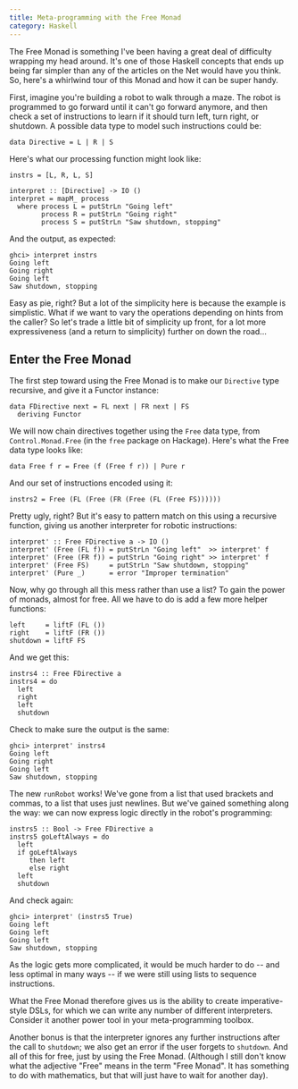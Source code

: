 ```yaml
---
title: Meta-programming with the Free Monad
category: Haskell
---
```


The Free Monad is something I've been having a great deal of difficulty wrapping my head around. It's one of those Haskell concepts that ends up being far simpler than any of the articles on the Net would have you think. So, here's a whirlwind tour of this Monad and how it can be super handy.

First, imagine you're building a robot to walk through a maze. The robot is programmed to go forward until it can't go forward anymore, and then check a set of instructions to learn if it should turn left, turn right, or shutdown. A possible data type to model such instructions could be:

``` {.sourceCode .literate .haskell}
data Directive = L | R | S
```

Here's what our processing function might look like:

``` {.sourceCode .literate .haskell}
instrs = [L, R, L, S]

interpret :: [Directive] -> IO ()
interpret = mapM_ process
  where process L = putStrLn "Going left"
        process R = putStrLn "Going right"
        process S = putStrLn "Saw shutdown, stopping"
```

And the output, as expected:

    ghci> interpret instrs
    Going left
    Going right
    Going left
    Saw shutdown, stopping

Easy as pie, right? But a lot of the simplicity here is because the example is simplistic. What if we want to vary the operations depending on hints from the caller? So let's trade a little bit of simplicity up front, for a lot more expressiveness (and a return to simplicity) further on down the road...

Enter the Free Monad
--------------------

The first step toward using the Free Monad is to make our `Directive` type recursive, and give it a Functor instance:

``` {.sourceCode .literate .haskell}
data FDirective next = FL next | FR next | FS
  deriving Functor
```

We will now chain directives together using the `Free` data type, from `Control.Monad.Free` (in the `free` package on Hackage). Here's what the Free data type looks like:

``` {.sourceCode .haskell}
data Free f r = Free (f (Free f r)) | Pure r
```

And our set of instructions encoded using it:

``` {.sourceCode .literate .haskell}
instrs2 = Free (FL (Free (FR (Free (FL (Free FS))))))
```

Pretty ugly, right? But it's easy to pattern match on this using a recursive function, giving us another interpreter for robotic instructions:

``` {.sourceCode .literate .haskell}
interpret' :: Free FDirective a -> IO ()
interpret' (Free (FL f)) = putStrLn "Going left"  >> interpret' f
interpret' (Free (FR f)) = putStrLn "Going right" >> interpret' f
interpret' (Free FS)     = putStrLn "Saw shutdown, stopping"
interpret' (Pure _)      = error "Improper termination"
```

Now, why go through all this mess rather than use a list? To gain the power of monads, almost for free. All we have to do is add a few more helper functions:

``` {.sourceCode .literate .haskell}
left     = liftF (FL ())
right    = liftF (FR ())
shutdown = liftF FS
```

And we get this:

``` {.sourceCode .literate .haskell}
instrs4 :: Free FDirective a
instrs4 = do
  left
  right
  left
  shutdown
```

Check to make sure the output is the same:

    ghci> interpret' instrs4
    Going left
    Going right
    Going left
    Saw shutdown, stopping

The new `runRobot` works! We've gone from a list that used brackets and commas, to a list that uses just newlines. But we've gained something along the way: we can now express logic directly in the robot's programming:

``` {.sourceCode .literate .haskell}
instrs5 :: Bool -> Free FDirective a
instrs5 goLeftAlways = do
  left
  if goLeftAlways
     then left
     else right
  left
  shutdown
```

And check again:

    ghci> interpret' (instrs5 True)
    Going left
    Going left
    Going left
    Saw shutdown, stopping

As the logic gets more complicated, it would be much harder to do -- and less optimal in many ways -- if we were still using lists to sequence instructions.

What the Free Monad therefore gives us is the ability to create imperative-style DSLs, for which we can write any number of different interpreters. Consider it another power tool in your meta-programming toolbox.

Another bonus is that the interpreter ignores any further instructions after the call to `shutdown`; we also get an error if the user forgets to `shutdown`. And all of this for free, just by using the Free Monad. (Although I still don't know what the adjective "Free" means in the term "Free Monad". It has something to do with mathematics, but that will just have to wait for another day).

